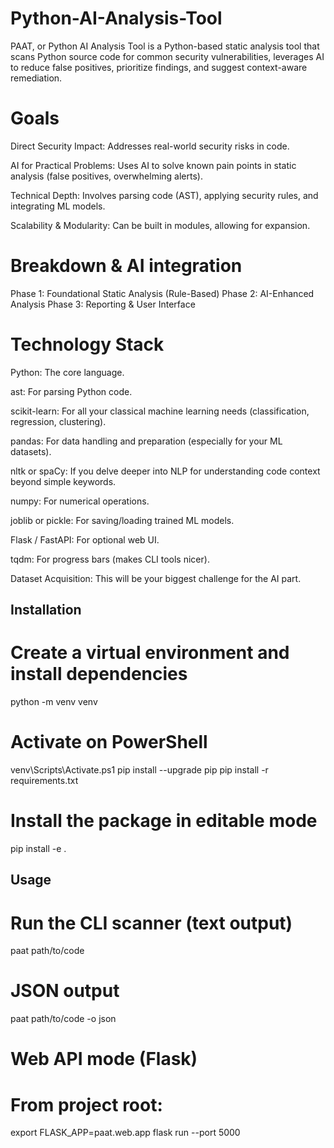 # Python-AI-Analysis-Tool

PAAT, or Python AI Analysis Tool is a Python-based static analysis tool that scans Python source code for common security vulnerabilities, leverages AI to reduce false positives, prioritize findings, and suggest context-aware remediation.

# Goals

Direct Security Impact: Addresses real-world security risks in code.

AI for Practical Problems: Uses AI to solve known pain points in static analysis (false positives, overwhelming alerts).

Technical Depth: Involves parsing code (AST), applying security rules, and integrating ML models.

Scalability & Modularity: Can be built in modules, allowing for expansion.

# Breakdown & AI integration

Phase 1: Foundational Static Analysis (Rule-Based)
Phase 2: AI-Enhanced Analysis
Phase 3: Reporting & User Interface

# Technology Stack

Python: The core language.

ast: For parsing Python code.

scikit-learn: For all your classical machine learning needs (classification, regression, clustering).

pandas: For data handling and preparation (especially for your ML datasets).

nltk or spaCy: If you delve deeper into NLP for understanding code context beyond simple keywords.

numpy: For numerical operations.

joblib or pickle: For saving/loading trained ML models.

Flask / FastAPI: For optional web UI.

tqdm: For progress bars (makes CLI tools nicer).

Dataset Acquisition: This will be your biggest challenge for the AI part.

## Installation

# Create a virtual environment and install dependencies

python -m venv venv

# Activate on PowerShell

venv\Scripts\Activate.ps1
pip install --upgrade pip
pip install -r requirements.txt

# Install the package in editable mode

pip install -e .

## Usage

# Run the CLI scanner (text output)

paat path/to/code

# JSON output

paat path/to/code -o json

# Web API mode (Flask)

# From project root:

export FLASK_APP=paat.web.app
flask run --port 5000

